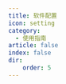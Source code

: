 ```yaml
---
title: 软件配置
icon: setting
category:
  - 使用指南
article: false
index: false
dir:
    order: 5
---
```


